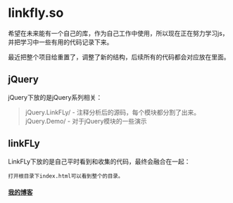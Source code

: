 linkfly.so
==========

希望在未来能有一个自己的库，作为自己工作中使用，所以现在正在努力学习js，并把学习中一些有用的代码记录下来。

最近把整个项目给重置了，调整了新的结构，后续所有的代码都会对应放在里面。

jQuery
-------------
jQuery下放的是jQuery系列相关：
>    jQuery.LinkFLy/ - 注释分析后的源码，每个模块都分割了出来。<br/>
>    jQuery.Demo/ - 对于jQuery模块的一些演示
  
  
linkFLy
------------
LinkFLy下放的是自己平时看到和收集的代码，最终会融合在一起：
  
    打开根目录下index.html可以看到整个的目录。

#### [我的博客](http://www.cnblogs.com/silin6/)
